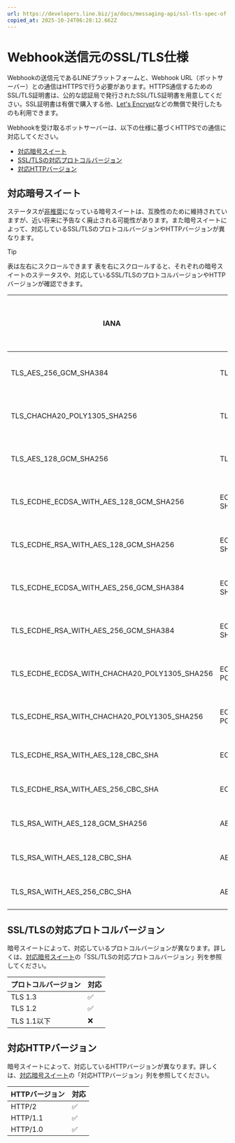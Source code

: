 ```yaml
---
url: https://developers.line.biz/ja/docs/messaging-api/ssl-tls-spec-of-the-webhook-source/
copied_at: 2025-10-24T06:28:12.662Z
---
```

# Webhook送信元のSSL/TLS仕様

Webhookの送信元であるLINEプラットフォームと、Webhook URL（ボットサーバー）との通信はHTTPSで行う必要があります。HTTPS通信するためのSSL/TLS証明書は、公的な認証局で発行されたSSL/TLS証明書を用意してください。SSL証明書は有償で購入する他、[Let's Encrypt](https://letsencrypt.org/)などの無償で発行したものも利用できます。

Webhookを受け取るボットサーバーは、以下の仕様に基づくHTTPSでの通信に対応してください。

*   [対応暗号スイート](#cipher-suites)
*   [SSL/TLSの対応プロトコルバージョン](#protocol-version)
*   [対応HTTPバージョン](#http-version)

## 対応暗号スイート

ステータスが[非推奨](https://developers.line.biz/ja/glossary/#deprecated)になっている暗号スイートは、互換性のために維持されていますが、近い将来に予告なく廃止される可能性があります。また暗号スイートによって、対応しているSSL/TLSのプロトコルバージョンやHTTPバージョンが異なります。

> [!TIP]
> 表は左右にスクロールできます
> 表を右にスクロールすると、それぞれの暗号スイートのステータスや、対応しているSSL/TLSのプロトコルバージョンやHTTPバージョンが確認できます。

| IANA | OpenSSL | Hex code | ステータス | SSL/TLSの対応プロトコルバージョン | 対応HTTPバージョン |
| --- | --- | --- | --- | --- | --- |
| TLS\_AES\_256\_GCM\_SHA384 | TLS\_AES\_256\_GCM\_SHA384 | 0x13, 0x02 |  | TLS 1.3 | <ul><!--[--><li><!--[-->HTTP/1.0<!--]--></li><li><!--[-->HTTP/1.1<!--]--></li><li><!--[-->HTTP/2<!--]--></li><!--]--></ul> |
| TLS\_CHACHA20\_POLY1305\_SHA256 | TLS\_CHACHA20\_POLY1305\_SHA256 | 0x13, 0x03 |  | TLS 1.3 | <ul><!--[--><li><!--[-->HTTP/1.0<!--]--></li><li><!--[-->HTTP/1.1<!--]--></li><li><!--[-->HTTP/2<!--]--></li><!--]--></ul> |
| TLS\_AES\_128\_GCM\_SHA256 | TLS\_AES\_128\_GCM\_SHA256 | 0x13, 0x01 |  | TLS 1.3 | <ul><!--[--><li><!--[-->HTTP/1.0<!--]--></li><li><!--[-->HTTP/1.1<!--]--></li><li><!--[-->HTTP/2<!--]--></li><!--]--></ul> |
| TLS\_ECDHE\_ECDSA\_WITH\_AES\_128\_GCM\_SHA256 | ECDHE-ECDSA-AES128-GCM-SHA256 | 0xc0, 0x2b |  | TLS 1.2 | <ul><!--[--><li><!--[-->HTTP/1.0<!--]--></li><li><!--[-->HTTP/1.1<!--]--></li><li><!--[-->HTTP/2<!--]--></li><!--]--></ul> |
| TLS\_ECDHE\_RSA\_WITH\_AES\_128\_GCM\_SHA256 | ECDHE-RSA-AES128-GCM-SHA256 | 0xc0,0x2f |  | TLS 1.2 | <ul><!--[--><li><!--[-->HTTP/1.0<!--]--></li><li><!--[-->HTTP/1.1<!--]--></li><li><!--[-->HTTP/2<!--]--></li><!--]--></ul> |
| TLS\_ECDHE\_ECDSA\_WITH\_AES\_256\_GCM\_SHA384 | ECDHE-ECDSA-AES256-GCM-SHA384 | 0xc0, 0x2c |  | TLS 1.2 | <ul><!--[--><li><!--[-->HTTP/1.0<!--]--></li><li><!--[-->HTTP/1.1<!--]--></li><li><!--[-->HTTP/2<!--]--></li><!--]--></ul> |
| TLS\_ECDHE\_RSA\_WITH\_AES\_256\_GCM\_SHA384 | ECDHE-RSA-AES256-GCM-SHA384 | 0xc0, 0x30 |  | TLS 1.2 | <ul><!--[--><li><!--[-->HTTP/1.0<!--]--></li><li><!--[-->HTTP/1.1<!--]--></li><li><!--[-->HTTP/2<!--]--></li><!--]--></ul> |
| TLS\_ECDHE\_ECDSA\_WITH\_CHACHA20\_POLY1305\_SHA256 | ECDHE-ECDSA-CHACHA20-POLY1305 | 0xcc, 0xa9 |  | TLS 1.2 | <ul><!--[--><li><!--[-->HTTP/1.0<!--]--></li><li><!--[-->HTTP/1.1<!--]--></li><li><!--[-->HTTP/2<!--]--></li><!--]--></ul> |
| TLS\_ECDHE\_RSA\_WITH\_CHACHA20\_POLY1305\_SHA256 | ECDHE-RSA-CHACHA20-POLY1305 | 0xcc, 0xa8 |  | TLS 1.2 | <ul><!--[--><li><!--[-->HTTP/1.0<!--]--></li><li><!--[-->HTTP/1.1<!--]--></li><li><!--[-->HTTP/2<!--]--></li><!--]--></ul> |
| TLS\_ECDHE\_RSA\_WITH\_AES\_128\_CBC\_SHA | ECDHE-RSA-AES128-SHA | 0xc0, 0x13 | 非推奨 | TLS 1.2 | <ul><!--[--><li><!--[-->HTTP/1.0<!--]--></li><li><!--[-->HTTP/1.1<!--]--></li><!--]--></ul> |
| TLS\_ECDHE\_RSA\_WITH\_AES\_256\_CBC\_SHA | ECDHE-RSA-AES256-SHA | 0xc0, 0x14 | 非推奨 | TLS 1.2 | <ul><!--[--><li><!--[-->HTTP/1.0<!--]--></li><li><!--[-->HTTP/1.1<!--]--></li><!--]--></ul> |
| TLS\_RSA\_WITH\_AES\_128\_GCM\_SHA256 | AES128-GCM-SHA256 | 0x00, 0x9c | 非推奨 | TLS 1.2 | <ul><!--[--><li><!--[-->HTTP/1.0<!--]--></li><li><!--[-->HTTP/1.1<!--]--></li><!--]--></ul> |
| TLS\_RSA\_WITH\_AES\_128\_CBC\_SHA | AES128-SHA | 0x00, 0x2f | 非推奨 | TLS 1.2 | <ul><!--[--><li><!--[-->HTTP/1.0<!--]--></li><li><!--[-->HTTP/1.1<!--]--></li><!--]--></ul> |
| TLS\_RSA\_WITH\_AES\_256\_CBC\_SHA | AES256-SHA | 0x00, 0x35 | 非推奨 | TLS 1.2 | <ul><!--[--><li><!--[-->HTTP/1.0<!--]--></li><li><!--[-->HTTP/1.1<!--]--></li><!--]--></ul> |

## SSL/TLSの対応プロトコルバージョン

暗号スイートによって、対応しているプロトコルバージョンが異なります。詳しくは、[対応暗号スイート](#cipher-suites)の「SSL/TLSの対応プロトコルバージョン」列を参照してください。

| プロトコルバージョン | 対応 |
| --- | --- |
| TLS 1.3 | ✅ |
| TLS 1.2 | ✅ |
| TLS 1.1以下 | ❌ |

## 対応HTTPバージョン

暗号スイートによって、対応しているHTTPバージョンが異なります。詳しくは、[対応暗号スイート](#cipher-suites)の「対応HTTPバージョン」列を参照してください。

| HTTPバージョン | 対応 |
| --- | --- |
| HTTP/2 | ✅ |
| HTTP/1.1 | ✅ |
| HTTP/1.0 | ✅ |
